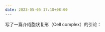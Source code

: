 ```yaml
---
date: 2023-05-05 17:18+08:00
---
```


写了一篇介绍胞状复形（Cell complex）的引论：

<readonlylink href="https://inner.xieyuheng.com/papers/publish/an-introduction-to-cell-complex.md" />
